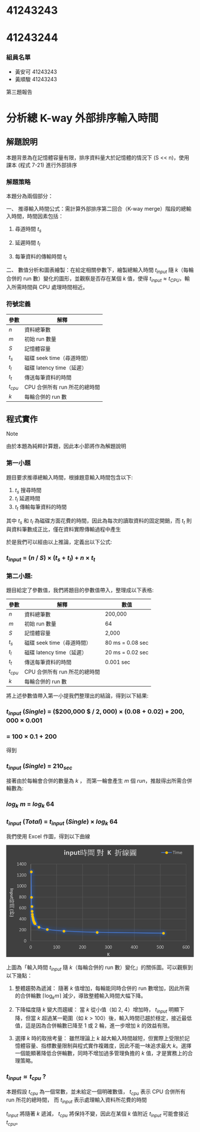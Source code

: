 # 41243243

# 41243244

### 組員名單

- 黃安可 41243243
- 黃順駿 41243243

第三題報告

# 分析總 K-way 外部排序輸入時間

## 解題說明

本題背景為在記憶體容量有限，排序資料量大於記憶體的情況下 (S << n)，使用課本 (程式 7-21) 進行外部排序

### 解題策略

本題分為兩個部分：

一、 推導輸入時間公式：需計算外部排序第二回合（K-way merge）階段的總輸入時間，時間因素包括：

1. 尋道時間 $t_s$

2. 延遲時間 $t_l$

3. 每筆資料的傳輸時間 $t_t$

二、 數值分析和圖表繪製：在給定相關參數下，繪製總輸入時間 $t_{input}$ 隨 $k$（每輪合併的 run 數）變化的圖形，並觀察是否存在某個 $k$ 值，使得 $t_{input} \approx t_{CPU}$，輸入所需時間與 CPU 處理時間相近。

### 符號定義

| 參數      | 解釋                          |
| --------- | ----------------------------- |
| $n$       | 資料總筆數                    |
| $m$       | 初始 run 數量                 |
| $S$       | 記憶體容量                    |
| $t_s$     | 磁碟 seek time（尋道時間）    |
| $t_l$     | 磁碟 latency time（延遲）     |
| $t_t$     | 傳送每筆資料的時間            |
| $t_{cpu}$ | CPU 合併所有 run 所花的總時間 |
| $k$       | 每輪合併的 run 數             |

## 程式實作

> [!NOTE]
> 由於本題為純粹計算題，因此本小節將作為解題說明

### 第一小題

題目要求推導總輸入時間，根據題意輸入時間包含以下:

1. $t_s$ 搜尋時間
2. $t_l$ 延遲時間
3. $t_t$ 傳輸每筆資料的時間

其中 $t_s$ 和 $t_l$ 為磁碟方面花費的時間，因此為每次的讀取資料的固定開銷，而 $t_t$ 則與資料筆數成正比，僅在資料實際傳輸過程中產生

於是我們可以經由以上推論，定義出以下公式:

### $t_{input}$ = ($n$ / $S$) × ($t_s$ + $t_l$) + $n$ × $t_t$

### 第二小題:

題目給定了參數值，我們將題目的參數值帶入，整理成以下表格:

| 參數      | 解釋                          | 數值             |
| --------- | ----------------------------- | ---------------- |
| $n$       | 資料總筆數                    | 200,000          |
| $m$       | 初始 run 數量                 | 64               |
| $S$       | 記憶體容量                    | 2,000            |
| $t_s$     | 磁碟 seek time（尋道時間）    | 80 ms = 0.08 sec |
| $t_l$     | 磁碟 latency time（延遲）     | 20 ms = 0.02 sec |
| $t_t$     | 傳送每筆資料的時間            | 0.001 sec        |
| $t_{cpu}$ | CPU 合併所有 run 所花的總時間 |                  |
| $k$       | 每輪合併的 run 數             |

將上述參數值帶入第一小提我們整理出的結論，得到以下結果:

### $t_{input}$ $({Single})$ = ($200,000  $ / $2,000$) × ($0.08$ + $0.02$) + $200,000$ × $0.001$

### $=$ $100$ $×$ $0.1$ $+$ $200$

得到

### $t_{input}$ $({Single})$ $=$ $210_{sec}$

接著由於每輪會合併的數量為 $k$ ， 而第一輪會產生 $m$ 個 $run$，推敲得出所需合併輪數為:

### $log_k$ $m$ $=$ $log_k$ $64$

### $t_{input}$ $({Total})$ = $t_{input}$ $({Single})$ $×$ $log_k$ $64$

我們使用 Excel 作圖，得到以下曲線

<img src="./src/img/chart1.png">

上圖為「輸入時間 $t_{input}$ 隨 $k$（每輪合併的 run 數）變化」的關係圖。可以觀察到以下幾點：

1. 整體趨勢為遞減：
   隨著 $k$ 值增加，每輪能同時合併的 run 數增加，因此所需的合併輪數 $\lceil \log_k m \rceil$ 減少，導致整體輸入時間大幅下降。

2. 下降幅度隨 $k$ 變大而趨緩：
   當 $k$ 從小值（如 $2$, $4$）增加時， $t_{input}$ 明顯下降，但當 $k$ 超過某一範圍（如 $k > 100$）後，輸入時間已趨於穩定，接近最低值，這是因為合併輪數已降至 1 或 2 輪，進一步增加 $k$ 的效益有限。

3. 選擇 $k$ 時的取捨考量：
   雖然理論上 $k$ 越大輸入時間越短，但實際上受限於記憶體容量、指標數量限制與程式實作複雜度，因此不能一味追求最大 $k$。選擇一個能顯著降低合併輪數，同時不增加過多管理負擔的 $k$ 值，才是實務上的合理策略。

### $t_{input} \approx t_{cpu}$ ?

本題假設 $t_{cpu}$ 為一個常數，並未給定一個明確數值， $t_{cpu}$ 表示 CPU 合併所有 run 所花的總時間， 而 $t_{input}$ 表示處理輸入資料所花費的時間

$t_{input}$ 將隨著 $k$ 遞減， $t_{cpu}$ 將保持不變，因此在某個 $k$ 值附近 $t_{input}$ 可能會接近 $t_{cpu}$。
